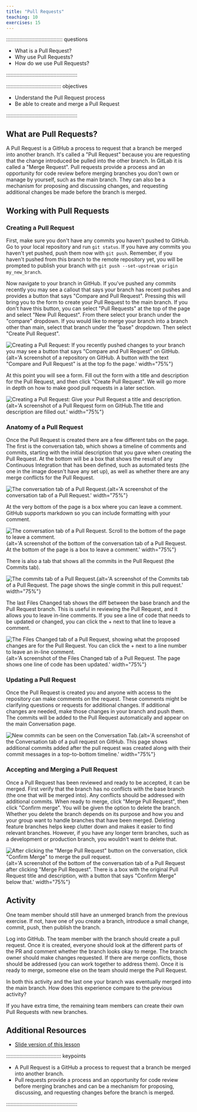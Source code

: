 ```yaml
---
title: "Pull Requests"
teaching: 10
exercises: 15
---
```


:::::::::::::::::::::::::::::::::::::: questions 

- What is a Pull Request?
- Why use Pull Requests?
- How do we use Pull Requests?

::::::::::::::::::::::::::::::::::::::::::::::::

::::::::::::::::::::::::::::::::::::: objectives

- Understand the Pull Request process
- Be able to create and merge a Pull Request

::::::::::::::::::::::::::::::::::::::::::::::::




## What are Pull Requests?

A Pull Request is a GitHub a process to request that a branch be merged into another branch. It's called a "Pull Request" because you are requesting that the change introduced be pulled into the other branch. In GitLab it is called a "Merge Request". Pull requests provide a process and an opportunity for code review before merging branches you don't own or manage by yourself, such as the main branch. They can also be a mechanism for proposing and discussing changes, and requesting additional changes be made before the branch is merged.

## Working with Pull Requests

### Creating a Pull Request

First, make sure you don't have any commits you haven't pushed to GitHub. Go to your local repository and run `git status`. If you have any commits you haven't yet pushed, push them now with `git push`. Remember, if you haven't pushed from this branch to the remote repository yet, you will be prompted to publish your branch with `git push --set-upstream origin my_new_branch`.

Now navigate to your branch in GitHub. If you've pushed any commits recently you may see a callout that says your branch has recent pushes and provides a button that says "Compare and Pull Request". Pressing this will bring you to the form to create your Pull Request to the main branch. If you don't have this button, you can select "Pull Requests" at the top of the page and select "New Pull Request". From there select your branch under the "compare" dropdown. If you would like to merge your branch into a branch other than main, select that branch under the "base" dropdown. Then select "Create Pull Request".

![Creating a Pull Request: If you recently pushed changes to your branch you may see a button that says "Compare and Pull Request" on GitHub.](../fig/pr/01_gotobranch.png){alt='A screenshot of a repository on GitHub. A button with the text "Compare and Pull Request" is at the top fo the page.' width="75%"}

At this point you will see a form. Fill out the form with a title and description for the Pull Request, and then click "Create Pull Request". We will go more in depth on how to make good pull requests in a later section.

![Creating a Pull Request: Give your Pull Request a title and description.](../fig/pr/02_createpr.png){alt='A screenshot of a Pull Request form on GitHub.The title and description are filled out.' width="75%"}

### Anatomy of a Pull Request

Once the Pull Request is created there are a few different tabs on the page. The first is the conversation tab, which shows a timeline of comments and commits, starting with the initial description that you gave when creating the Pull Request. At the bottom will be a box that shows the result of any Continuous Integration that has been defined, such as automated tests (the one in the image doesn't have any set up), as well as whether there are any merge conflicts for the Pull Request.

![The conversation tab of a Pull Request.](../fig/pr/03_conversation.png){alt='A screenshot of the conversation tab of a Pull Request.' width="75%"}

At the very bottom of the page is a box where you can leave a comment. GitHub supports markdown so you can include formatting with your comment.

![The conversation tab of a Pull Request. Scroll to the bottom of the page to leave a comment.](../fig/pr/04_comment.png){alt='A screenshot of the bottom of the conversation tab of a Pull Request. At the bottom of the page is a box to leave a comment.' width="75%"}

There is also a tab that shows all the commits in the Pull Request (the Commits tab).

![The commits tab of a Pull Request.](../fig/pr/05_commits.png){alt='A screenshot of the Commits tab of a Pull Request. The page shows the single commit in this pull request.' width="75%"}

The last Files Changed tab shows the diff between the base branch and the Pull Request branch. This is useful in reviewing the Pull Request, and it allows you to leave in-line comments. If you see a line of code that needs to be updated or changed, you can click the + next to that line to leave a comment.

![The Files Changed tab of a Pull Request, showing what the proposed changes are for the Pull Request. You can click the + next to a line number to leave an in-line comment.](../fig/pr/06_fileschanged.png){alt='A screenshot of the Files Changed tab of a Pull Request. The page shows one line of code has been updated.' width="75%"}

### Updating a Pull Request

Once the Pull Request is created you and anyone with access to the repository can make comments on the request. These comments might be clarifying questions or requests for additional changes. If additional changes are needed, make those changes in your branch and push them. The commits will be added to the Pull Request automatically and appear on the main Conversation page.


![New commits can be seen on the Conversation Tab.](../fig/pr/10_updates.png){alt='A screenshot of the Conversation tab of a pull request on GitHub. This page shows additional commits added after the pull request was created along with their commit messages in a top-to-bottom timeline.' width="75%"}

### Accepting and Merging a Pull Request

Once a Pull Request has been reviewed and ready to be accepted, it can be merged. First verify that the branch has no conflicts with the base branch (the one that will be merged into). Any conflicts should be addressed with additional commits. When ready to merge, click "Merge Pull Request", then click "Confirm merge". You will be given the option to delete the branch. Whether you delete the branch depends on its purpose and how you and your group want to handle branches that have been merged. Deleting feature branches helps keep clutter down and makes it easier to find relevant branches. However, if you have any longer term branches, such as a development or production branch, you wouldn't want to delete that.

![After clicking the "Merge Pull Request" button on the conversation, click "Confirm Merge" to merge the pull request.](../fig/pr/07_merge.png){alt='A screenshot of the bottom of the conversation tab of a Pull Request after clicking "Merge Pull Request". There is a box with the original Pull Request title and description, with a button that says "Confirm Merge" below that.' width="75%"}

## Activity

One team member should still have an unmerged branch from the previous exercise. If not, have one of you create a branch, introduce a small change, commit, push, then publish the branch.

Log into GitHub. The team member with the branch should create a pull request. Once it is created, everyone should look at the different parts of the PR and comment whether the branch looks okay to merge. The branch owner should make changes requested. If there are merge conflicts, those should be addressed (you can work together to address them). Once it is ready to merge, someone else on the team should merge the Pull Request.

In both this activity and the last one your branch was eventually merged into the main branch. How does this experience compare to the previous activity?

If you have extra time, the remaining team members can create their own Pull Requests with new branches.

## Additional Resources
- [Slide version of this lesson](https://github.com/INTERSECT-training/collaborative-git/blob/main/presentations/CollaborativeGit.pdf)





::::::::::::::::::::::::::::::::::::: keypoints 

- A Pull Request is a GitHub a process to request that a branch be merged into another branch.
- Pull requests provide a process and an opportunity for code review before merging branches and can be a mechanism for proposing, discussing, and requesting changes before the branch is merged.

::::::::::::::::::::::::::::::::::::::::::::::::